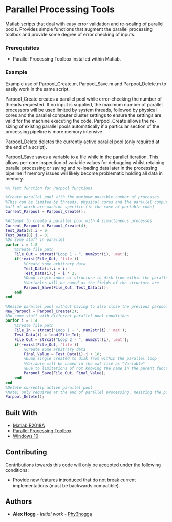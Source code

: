 # Parallel Processing Tools

Matlab scripts that deal with easy error validation and re-scaling of parallel pools. Provides simple functions that augment the parallel processing toolbox and provide some degree of error checking of inputs. 

### Prerequisites
* Parallel Processing Toolbox installed within Matlab.

### Example

Example use of Parpool_Create.m, Parpool_Save.m and Parpool_Delete.m to easily work in the same script.

Parpool_Create creates a parallel pool while error-checking the number of threads requested. If no input is supplied, the maximum number of parallel processors will be used limited by system threads, followed by physical cores and the parallel computer cluster settings to ensure the settings are valid for the machine executing the code. Parpool_Create allows the re-sizing of existing parallel pools automatically if a particular section of the processing pipeline is more memory intensive.

Parpool_Delete deletes the currently active parallel pool (only required at the end of a script).

Parpool_Save saves a variable to a file while in the parallel iteration. This allows per-core inspection of variable values for debugging whilst retaining parallel processing or saving and re-loading data later in the processing pipeline if memory issues will likely become problematic holding all data in memory.

```matlab
%% Test function for Parpool functions

%Create parallel pool with the maximum possible number of processes
%This can be limited by threads, physical cores and the parallel computing cluster settings
%all of which are machine-specific (in the case of portable code)
Current_Parpool = Parpool_Create();

%Attempt to create a parallel pool with 4 simultaneous processes
Current_Parpool = Parpool_Create(4);
Test_Data(8).i = 0;
Test_Data(8).j = 0;
%Do some stuff in parallel
parfor i = 1:8
    %Create file path
    File_Out = strcat("Loop 1 - ", num2str(i),'.mat');
    if(~exist(File_Out, 'file'))
        %Create some arbitrary data
        Test_Data(i).i = i;
        Test_Data(i).j = i * 2;
        %Dump single index of structure to disk from within the parallel loop
        %Variables will be named as the fields of the structure are
        Parpool_Save(File_Out, Test_Data(i));
    end
end

%Resize parallel pool without having to also close the previous parpool
New_Parpool = Parpool_Create(2);
%Do some stuff with different parallel pool conditions
parfor i = 1:4
    %Create file path
    File_In = strcat("Loop 1 - ", num2str(i),'.mat');
    Test_Data(i) = load(File_In);
    File_Out = strcat("Loop 2 - ", num2str(i),'.mat');
    if(~exist(File_Out, 'file'))
        %Create some arbitrary data
        Final_Value = Test_Data(i).j + 10;
        %Dump single created to disk from within the parallel loop
        %Variable will be named in the mat file as "Variable"
        %Due to limitations of not knowing the name in the parent function
        Parpool_Save(File_Out, Final_Value);
    end
end
%Delete currently active parallel pool
%Note; only required at the end of parallel processing. Resizing the pool will close the previous pool
Parpool_Delete();
```

## Built With

* [Matlab R2018A](https://www.mathworks.com/products/matlab.html)
* [Parallel Processing Toolbox](https://uk.mathworks.com/products/parallel-computing.html)
* [Windows 10](https://www.microsoft.com/en-gb/software-download/windows10)

## Contributing

Contributions towards this code will only be accepted under the following conditions:
* Provide new features introduced that do not break current implementations (must be backwards compatible).

## Authors
* **Alex Hogg** - *Initial work* - [Phy3hogga](https://github.com/Phy3hogga)